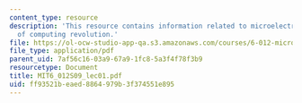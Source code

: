 ```yaml
---
content_type: resource
description: 'This resource contains information related to microelectronics: cornerstone
  of computing revolution.'
file: https://ol-ocw-studio-app-qa.s3.amazonaws.com/courses/6-012-microelectronic-devices-and-circuits-spring-2009/ff93521beaed8864979b3f374551e895_MIT6_012S09_lec01.pdf
file_type: application/pdf
parent_uid: 7af56c16-03a9-67a9-1fc8-5a3f4f78f3b9
resourcetype: Document
title: MIT6_012S09_lec01.pdf
uid: ff93521b-eaed-8864-979b-3f374551e895
---
```


